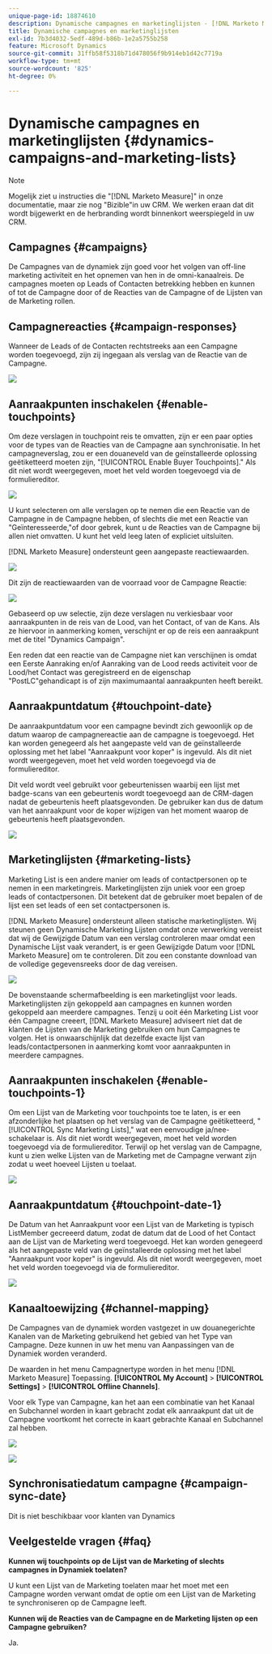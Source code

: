 ```yaml
---
unique-page-id: 18874610
description: Dynamische campagnes en marketinglijsten - [!DNL Marketo Measure] - Productdocumentatie
title: Dynamische campagnes en marketinglijsten
exl-id: 7b3d4032-5edf-489d-b86b-1e2a5755b258
feature: Microsoft Dynamics
source-git-commit: 31ffb58f5318b71d478056f9b914eb1d42c7719a
workflow-type: tm+mt
source-wordcount: '825'
ht-degree: 0%

---
```


# Dynamische campagnes en marketinglijsten {#dynamics-campaigns-and-marketing-lists}

>[!NOTE]
>
>Mogelijk ziet u instructies die &quot;[!DNL Marketo Measure]&quot; in onze documentatie, maar zie nog &quot;Bizible&quot;in uw CRM. We werken eraan dat dit wordt bijgewerkt en de herbranding wordt binnenkort weerspiegeld in uw CRM.

## Campagnes {#campaigns}

De Campagnes van de dynamiek zijn goed voor het volgen van off-line marketing activiteit en het opnemen van hen in de omni-kanaalreis. De campagnes moeten op Leads of Contacten betrekking hebben en kunnen of tot de Campagne door of de Reacties van de Campagne of de Lijsten van de Marketing rollen.

## Campagnereacties {#campaign-responses}

Wanneer de Leads of de Contacten rechtstreeks aan een Campagne worden toegevoegd, zijn zij ingegaan als verslag van de Reactie van de Campagne.

![](assets/1.png)

## Aanraakpunten inschakelen {#enable-touchpoints}

Om deze verslagen in touchpoint reis te omvatten, zijn er een paar opties voor de types van de Reacties van de Campagne aan synchronisatie. In het campagneverslag, zou er een douaneveld van de geïnstalleerde oplossing geëtiketteerd moeten zijn, &quot;[!UICONTROL Enable Buyer Touchpoints].&quot; Als dit niet wordt weergegeven, moet het veld worden toegevoegd via de formuliereditor.

![](assets/2.png)

U kunt selecteren om alle verslagen op te nemen die een Reactie van de Campagne in de Campagne hebben, of slechts die met een Reactie van &quot;Geïnteresseerde,&quot;of door gebrek, kunt u de Reacties van de Campagne bij allen niet omvatten. U kunt het veld leeg laten of expliciet uitsluiten.

[!DNL Marketo Measure] ondersteunt geen aangepaste reactiewaarden.

![](assets/3.png)

Dit zijn de reactiewaarden van de voorraad voor de Campagne Reactie:

![](assets/4.png)

Gebaseerd op uw selectie, zijn deze verslagen nu verkiesbaar voor aanraakpunten in de reis van de Lood, van het Contact, of van de Kans. Als ze hiervoor in aanmerking komen, verschijnt er op de reis een aanraakpunt met de titel &quot;Dynamics Campaign&quot;.

Een reden dat een reactie van de Campagne niet kan verschijnen is omdat een Eerste Aanraking en/of Aanraking van de Lood reeds activiteit voor de Lood/het Contact was geregistreerd en de eigenschap &quot;PostLC&quot;gehandicapt is of zijn maximumaantal aanraakpunten heeft bereikt.

## Aanraakpuntdatum {#touchpoint-date}

De aanraakpuntdatum voor een campagne bevindt zich gewoonlijk op de datum waarop de campagnereactie aan de campagne is toegevoegd. Het kan worden genegeerd als het aangepaste veld van de geïnstalleerde oplossing met het label &quot;Aanraakpunt voor koper&quot; is ingevuld. Als dit niet wordt weergegeven, moet het veld worden toegevoegd via de formuliereditor.

Dit veld wordt veel gebruikt voor gebeurtenissen waarbij een lijst met badge-scans van een gebeurtenis wordt toegevoegd aan de CRM-dagen nadat de gebeurtenis heeft plaatsgevonden. De gebruiker kan dus de datum van het aanraakpunt voor de koper wijzigen van het moment waarop de gebeurtenis heeft plaatsgevonden.

![](assets/5.png)

## Marketinglijsten {#marketing-lists}

Marketing List is een andere manier om leads of contactpersonen op te nemen in een marketingreis. Marketinglijsten zijn uniek voor een groep leads of contactpersonen. Dit betekent dat de gebruiker moet bepalen of de lijst een set leads of een set contactpersonen is.

[!DNL Marketo Measure] ondersteunt alleen statische marketinglijsten. Wij steunen geen Dynamische Marketing Lijsten omdat onze verwerking vereist dat wij de Gewijzigde Datum van een verslag controleren maar omdat een Dynamische Lijst vaak verandert, is er geen Gewijzigde Datum voor [!DNL Marketo Measure] om te controleren. Dit zou een constante download van de volledige gegevensreeks door de dag vereisen.

![](assets/6.png)

De bovenstaande schermafbeelding is een marketinglijst voor leads. Marketinglijsten zijn gekoppeld aan campagnes en kunnen worden gekoppeld aan meerdere campagnes. Tenzij u ooit één Marketing List voor één Campagne creeert, [!DNL Marketo Measure] adviseert niet dat de klanten de Lijsten van de Marketing gebruiken om hun Campagnes te volgen. Het is onwaarschijnlijk dat dezelfde exacte lijst van leads/contactpersonen in aanmerking komt voor aanraakpunten in meerdere campagnes.

## Aanraakpunten inschakelen {#enable-touchpoints-1}

Om een Lijst van de Marketing voor touchpoints toe te laten, is er een afzonderlijke het plaatsen op het verslag van de Campagne geëtiketteerd, &quot;[!UICONTROL Sync Marketing Lists],&quot; wat een eenvoudige ja/nee-schakelaar is. Als dit niet wordt weergegeven, moet het veld worden toegevoegd via de formuliereditor. Terwijl op het verslag van de Campagne, kunt u zien welke Lijsten van de Marketing met de Campagne verwant zijn zodat u weet hoeveel Lijsten u toelaat.

![](assets/7.png)

## Aanraakpuntdatum {#touchpoint-date-1}

De Datum van het Aanraakpunt voor een Lijst van de Marketing is typisch ListMember gecreeerd datum, zodat de datum dat de Lood of het Contact aan de Lijst van de Marketing werd toegevoegd. Het kan worden genegeerd als het aangepaste veld van de geïnstalleerde oplossing met het label &quot;Aanraakpunt voor koper&quot; is ingevuld. Als dit niet wordt weergegeven, moet het veld worden toegevoegd via de formuliereditor.

![](assets/8.png)

## Kanaaltoewijzing {#channel-mapping}

De Campagnes van de dynamiek worden vastgezet in uw douanegerichte Kanalen van de Marketing gebruikend het gebied van het Type van Campagne. Deze kunnen in uw het menu van Aanpassingen van de Dynamiek worden veranderd.

De waarden in het menu Campagnertype worden in het menu [!DNL Marketo Measure] Toepassing. **[!UICONTROL My Account]** > **[!UICONTROL Settings]** > **[!UICONTROL Offline Channels]**.

Voor elk Type van Campagne, kan het aan een combinatie van het Kanaal en Subchannel worden in kaart gebracht zodat elk aanraakpunt dat uit de Campagne voortkomt het correcte in kaart gebrachte Kanaal en Subchannel zal hebben.

![](assets/9.png)

![](assets/10.png)

## Synchronisatiedatum campagne {#campaign-sync-date}

Dit is niet beschikbaar voor klanten van Dynamics

## Veelgestelde vragen {#faq}

**Kunnen wij touchpoints op de Lijst van de Marketing of slechts campagnes in Dynamiek toelaten?**

U kunt een Lijst van de Marketing toelaten maar het moet met een Campagne worden verwant omdat de optie om een Lijst van de Marketing te synchroniseren op de Campagne leeft.

**Kunnen wij de Reacties van de Campagne en de Marketing lijsten op een Campagne gebruiken?**

Ja.
